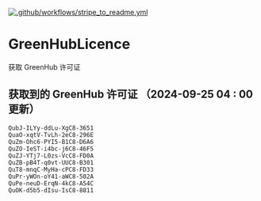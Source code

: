 [![.github/workflows/stripe_to_readme.yml](https://github.com/zjx-kimi/GreenHubLicence/actions/workflows/stripe_to_readme.yml/badge.svg)](https://github.com/zjx-kimi/GreenHubLicence/actions/workflows/stripe_to_readme.yml)
# GreenHubLicence
获取 GreenHub 许可证
## 获取到的 GreenHub 许可证 （2024-09-25 04 : 00 更新）
```
QubJ-ILYy-ddLu-XgC8-3651
QuaO-xqtV-TvLh-2eC8-296E
QuZm-Ohc6-PYI5-B1C8-D6A6
QuZO-IeST-i4bc-j6C8-46F5
QuZJ-YTj7-L0zs-VcC8-FD0A
QuZB-pB4T-q0vt-UUC8-B301
QuT8-mnqC-MyHa-cPC8-FD33
QuPr-yWOn-oY41-aWC8-502A
QuPe-neuD-ErqN-4kC8-A54C
QuOK-d5b5-dIsu-IsC8-8811
```

